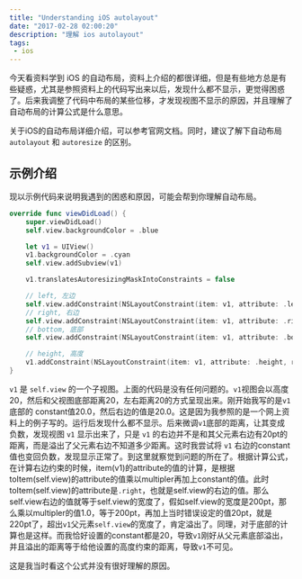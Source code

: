 ```yaml
---
title: "Understanding iOS autolayout"
date: "2017-02-28 02:00:20"
description: "理解 ios autolayout"
tags:
 - ios
---
```


今天看资料学到 iOS 的自动布局，资料上介绍的都很详细，但是有些地方总是有些疑惑，尤其是参照资料上的代码写出来以后，发现什么都不显示，更觉得困惑了。后来我调整了代码中布局的某些位移，才发现视图不显示的原因，并且理解了自动布局的计算公式是什么意思。

关于iOS的自动布局详细介绍，可以参考官网文档。同时，建议了解下自动布局 `autolayout` 和 `autoresize` 的区别。

## 示例介绍

现以示例代码来说明我遇到的困惑和原因，可能会帮到你理解自动布局。

```swift
override func viewDidLoad() {
    super.viewDidLoad()
    self.view.backgroundColor = .blue

    let v1 = UIView()
    v1.backgroundColor = .cyan
    self.view.addSubview(v1)

    v1.translatesAutoresizingMaskIntoConstraints = false

    // left, 左边
    self.view.addConstraint(NSLayoutConstraint(item: v1, attribute: .left, relatedBy: .equal, toItem: self.view, attribute: .left, multiplier: 1.0, constant: 20.0))
    // right, 右边
    self.view.addConstraint(NSLayoutConstraint(item: v1, attribute: .right, relatedBy: .equal, toItem: self.view, attribute: .right, multiplier: 1.0, constant: -20.0))
    // bottom, 底部
    self.view.addConstraint(NSLayoutConstraint(item: v1, attribute: .bottom, relatedBy: .equal, toItem: self.view, attribute: .bottom, multiplier: 1.0, constant: -20.0))

    // height, 高度
    v1.addConstraint(NSLayoutConstraint(item: v1, attribute: .height, relatedBy: .equal, toItem: nil, attribute: .notAnAttribute, multiplier: 0.0, constant: 20.0))
}
```

`v1` 是 `self.view` 的一个子视图。上面的代码是没有任何问题的。`v1`视图会以高度20，然后和父视图底部距离20，左右距离20的方式呈现出来。刚开始我写的是`v1`底部的 constant值20.0，然后右边的值是20.0。这是因为我参照的是一个网上资料上的例子写的。运行后发现什么都不显示。后来微调`v1`底部的距离，让其变成负数，发现视图 `v1` 显示出来了，只是 `v1` 的右边并不是和其父元素右边有20pt的距离，而是溢出了父元素右边不知道多少距离。这时我尝试将 `v1` 右边的constant值也变回负数，发现显示正常了。到这里就察觉到问题的所在了。根据计算公式，在计算右边约束的时候，item(v1)的attribute的值的计算，是根据toItem(self.view)的attribute的值乘以multipler再加上constant的值。此时toItem(self.view)的attribute是`.right`，也就是self.view的右边的值。那么self.view右边的值就等于self.view的宽度了，假如self.view的宽度是200pt，那么乘以multipler的值1.0，等于200pt，再加上当时错误设定的值20pt，就是220pt了，超出`v1`父元素`self.view`的宽度了，肯定溢出了。同理，对于底部的计算也是这样。而我恰好设置的constant都是20，导致`v1`刚好从父元素底部溢出，并且溢出的距离等于给他设置的高度约束的距离，导致`v1`不可见。

这是我当时看这个公式并没有很好理解的原因。
